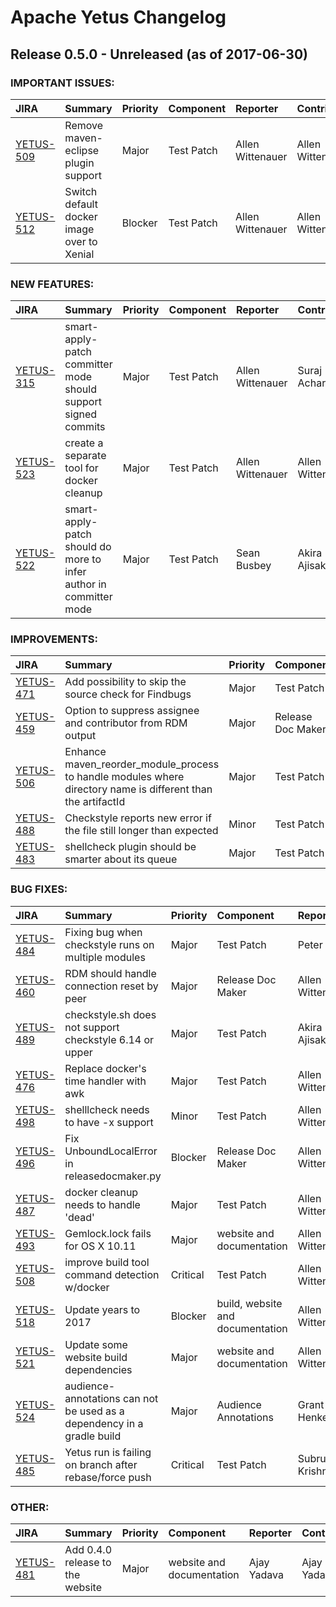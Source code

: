 
<!---
# Licensed to the Apache Software Foundation (ASF) under one
# or more contributor license agreements.  See the NOTICE file
# distributed with this work for additional information
# regarding copyright ownership.  The ASF licenses this file
# to you under the Apache License, Version 2.0 (the
# "License"); you may not use this file except in compliance
# with the License.  You may obtain a copy of the License at
#
#     http://www.apache.org/licenses/LICENSE-2.0
#
# Unless required by applicable law or agreed to in writing, software
# distributed under the License is distributed on an "AS IS" BASIS,
# WITHOUT WARRANTIES OR CONDITIONS OF ANY KIND, either express or implied.
# See the License for the specific language governing permissions and
# limitations under the License.
-->
# Apache Yetus Changelog

## Release 0.5.0 - Unreleased (as of 2017-06-30)



### IMPORTANT ISSUES:

| JIRA | Summary | Priority | Component | Reporter | Contributor |
|:---- |:---- | :--- |:---- |:---- |:---- |
| [YETUS-509](https://issues.apache.org/jira/browse/YETUS-509) | Remove maven-eclipse plugin support |  Major | Test Patch | Allen Wittenauer | Allen Wittenauer |
| [YETUS-512](https://issues.apache.org/jira/browse/YETUS-512) | Switch default docker image over to Xenial |  Blocker | Test Patch | Allen Wittenauer | Allen Wittenauer |


### NEW FEATURES:

| JIRA | Summary | Priority | Component | Reporter | Contributor |
|:---- |:---- | :--- |:---- |:---- |:---- |
| [YETUS-315](https://issues.apache.org/jira/browse/YETUS-315) | smart-apply-patch committer mode should support signed commits |  Major | Test Patch | Allen Wittenauer | Suraj Acharya |
| [YETUS-523](https://issues.apache.org/jira/browse/YETUS-523) | create a separate tool for docker cleanup |  Major | Test Patch | Allen Wittenauer | Allen Wittenauer |
| [YETUS-522](https://issues.apache.org/jira/browse/YETUS-522) | smart-apply-patch should do more to infer author in committer mode |  Major | Test Patch | Sean Busbey | Akira Ajisaka |


### IMPROVEMENTS:

| JIRA | Summary | Priority | Component | Reporter | Contributor |
|:---- |:---- | :--- |:---- |:---- |:---- |
| [YETUS-471](https://issues.apache.org/jira/browse/YETUS-471) | Add possibility to skip the source check for Findbugs |  Major | Test Patch | Peter Vary | Peter Vary |
| [YETUS-459](https://issues.apache.org/jira/browse/YETUS-459) | Option to suppress assignee and contributor from RDM output |  Major | Release Doc Maker | Allen Wittenauer | Suraj Acharya |
| [YETUS-506](https://issues.apache.org/jira/browse/YETUS-506) | Enhance maven\_reorder\_module\_process to handle modules where directory name is different than the artifactId |  Major | Test Patch | Peter Vary | Peter Vary |
| [YETUS-488](https://issues.apache.org/jira/browse/YETUS-488) | Checkstyle reports new error if the file still longer than expected |  Minor | Test Patch | Peter Vary | Peter Vary |
| [YETUS-483](https://issues.apache.org/jira/browse/YETUS-483) | shellcheck plugin should be smarter about its queue |  Major | Test Patch | Allen Wittenauer | Allen Wittenauer |


### BUG FIXES:

| JIRA | Summary | Priority | Component | Reporter | Contributor |
|:---- |:---- | :--- |:---- |:---- |:---- |
| [YETUS-484](https://issues.apache.org/jira/browse/YETUS-484) | Fixing bug when checkstyle runs on multiple modules |  Major | Test Patch | Peter Vary | Peter Vary |
| [YETUS-460](https://issues.apache.org/jira/browse/YETUS-460) | RDM should handle connection reset by peer |  Major | Release Doc Maker | Allen Wittenauer | Adam Faris |
| [YETUS-489](https://issues.apache.org/jira/browse/YETUS-489) | checkstyle.sh does not support checkstyle 6.14 or upper |  Major | Test Patch | Akira Ajisaka | Akira Ajisaka |
| [YETUS-476](https://issues.apache.org/jira/browse/YETUS-476) | Replace docker's time handler with awk |  Major | Test Patch | Allen Wittenauer | Akira Ajisaka |
| [YETUS-498](https://issues.apache.org/jira/browse/YETUS-498) | shelllcheck needs to have -x support |  Minor | Test Patch | Allen Wittenauer | Allen Wittenauer |
| [YETUS-496](https://issues.apache.org/jira/browse/YETUS-496) | Fix UnboundLocalError in releasedocmaker.py |  Blocker | Release Doc Maker | Allen Wittenauer | Akira Ajisaka |
| [YETUS-487](https://issues.apache.org/jira/browse/YETUS-487) | docker cleanup needs to handle 'dead' |  Major | Test Patch | Allen Wittenauer | Suraj Acharya |
| [YETUS-493](https://issues.apache.org/jira/browse/YETUS-493) | Gemlock.lock fails for OS X 10.11 |  Major | website and documentation | Allen Wittenauer | Allen Wittenauer |
| [YETUS-508](https://issues.apache.org/jira/browse/YETUS-508) | improve build tool command detection w/docker |  Critical | Test Patch | Allen Wittenauer | Allen Wittenauer |
| [YETUS-518](https://issues.apache.org/jira/browse/YETUS-518) | Update years to 2017 |  Blocker | build, website and documentation | Allen Wittenauer | Allen Wittenauer |
| [YETUS-521](https://issues.apache.org/jira/browse/YETUS-521) | Update some website build dependencies |  Major | website and documentation | Allen Wittenauer | Allen Wittenauer |
| [YETUS-524](https://issues.apache.org/jira/browse/YETUS-524) | audience-annotations can not be used as a dependency in a gradle build |  Major | Audience Annotations | Grant Henke | Grant Henke |
| [YETUS-485](https://issues.apache.org/jira/browse/YETUS-485) | Yetus run is failing on branch after rebase/force push |  Critical | Test Patch | Subru Krishnan | Subru Krishnan |


### OTHER:

| JIRA | Summary | Priority | Component | Reporter | Contributor |
|:---- |:---- | :--- |:---- |:---- |:---- |
| [YETUS-481](https://issues.apache.org/jira/browse/YETUS-481) | Add 0.4.0 release to the website |  Major | website and documentation | Ajay Yadava | Ajay Yadava |


